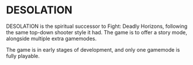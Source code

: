 # DESOLATION

DESOLATION is the spiritual successor to Fight: Deadly Horizons, following the same top-down shooter style it had. The game is to offer a story mode, alongside multiple extra gamemodes.

The game is in early stages of development, and only one gamemode is fully playable.
